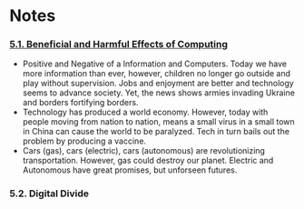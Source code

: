 # Notes
### [5.1. Beneficial and Harmful Effects of Computing](https://github.com/nighthawkcoders/nighthawk_csp/wiki/Tri-3-TPT-0.1-related-to-Beneficial-and-Harmful-Effects-of-Computing-Big-Idea-5.1)
* Positive and Negative of a Information and Computers.  Today we have more information than ever, however, children no longer go outside and play without supervision.  Jobs and enjoyment are better and technology seems to advance society.  Yet, the news shows armies invading Ukraine and borders fortifying borders.
* Technology has produced a world economy.   However, today with people moving from nation to nation, means a small virus in a small town in China can cause the world to be paralyzed.  Tech in turn bails out the problem by producing a vaccine.
* Cars (gas), cars (electric), cars (autonomous) are revolutionizing transportation.  However, gas could destroy our planet.  Electric and Autonomous have great promises, but unforseen futures.
### 5.2. Digital Divide
